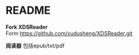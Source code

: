 # README

**Fork XDSReader**  
Form https://github.com/xudusheng/XDSReader.git

**阅读器**
包括epub/txt/pdf
